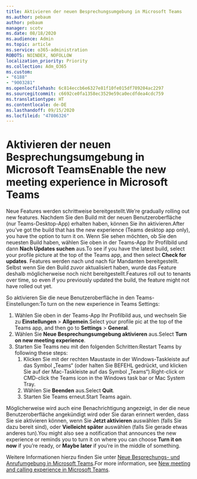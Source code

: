 ```yaml
---
title: Aktivieren der neuen Besprechungsumgebung in Microsoft Teams
ms.author: pebaum
author: pebaum
manager: scotv
ms.date: 08/18/2020
ms.audience: Admin
ms.topic: article
ms.service: o365-administration
ROBOTS: NOINDEX, NOFOLLOW
localization_priority: Priority
ms.collection: Adm_O365
ms.custom:
- "6188"
- "9003281"
ms.openlocfilehash: 6c814eccb6e6327e81f10fe015df789204ac2297
ms.sourcegitcommit: c6692ce0fa1358ec3529e59ca0ecdfdea4cdc759
ms.translationtype: HT
ms.contentlocale: de-DE
ms.lasthandoff: 09/15/2020
ms.locfileid: "47806326"
---
```

# <a name="enable-the-new-meeting-experience-in-microsoft-teams"></a><span data-ttu-id="f3db8-102">Aktivieren der neuen Besprechungsumgebung in Microsoft Teams</span><span class="sxs-lookup"><span data-stu-id="f3db8-102">Enable the new meeting experience in Microsoft Teams</span></span>

<span data-ttu-id="f3db8-103">Neue Features werden schrittweise bereitgestellt.</span><span class="sxs-lookup"><span data-stu-id="f3db8-103">We’re gradually rolling out new features.</span></span> <span data-ttu-id="f3db8-104">Nachdem Sie den Build mit der neuen Benutzeroberfläche (nur Teams-Desktop-App) erhalten haben, können Sie ihn aktivieren.</span><span class="sxs-lookup"><span data-stu-id="f3db8-104">After you’ve got the build that has the new experience (Teams desktop app only), you have the option to turn it on.</span></span> <span data-ttu-id="f3db8-105">Wenn Sie sehen möchten, ob Sie den neuesten Build haben, wählen Sie oben in der Teams-App Ihr Profilbild und dann **Nach Updates suchen** aus.</span><span class="sxs-lookup"><span data-stu-id="f3db8-105">To see if you have the latest build, select your profile picture at the top of the Teams app, and then select  **Check for updates**.</span></span> <span data-ttu-id="f3db8-106">Features werden nach und nach für Mandanten bereitgestellt. Selbst wenn Sie den Build zuvor aktualisiert haben, wurde das Feature deshalb möglicherweise noch nicht bereitgestellt.</span><span class="sxs-lookup"><span data-stu-id="f3db8-106">Features roll out to tenants over time, so even if you previously updated the build, the feature might not have rolled out yet.</span></span>  

<span data-ttu-id="f3db8-107">So aktivieren Sie die neue Benutzeroberfläche in den Teams-Einstellungen:</span><span class="sxs-lookup"><span data-stu-id="f3db8-107">To turn on the new experience in Teams Settings:</span></span>

1. <span data-ttu-id="f3db8-108">Wählen Sie oben in der Teams-App Ihr Profilbild aus, und wechseln Sie zu **Einstellungen** >  **Allgemein**.</span><span class="sxs-lookup"><span data-stu-id="f3db8-108">Select your profile pic at the top of the Teams app, and then go to **Settings** >  **General**.</span></span> 
2. <span data-ttu-id="f3db8-109">Wählen Sie **Neue Besprechungsumgebung aktivieren** aus.</span><span class="sxs-lookup"><span data-stu-id="f3db8-109">Select **Turn on new meeting experience**.</span></span>
3. <span data-ttu-id="f3db8-110">Starten Sie Teams neu mit den folgenden Schritten:</span><span class="sxs-lookup"><span data-stu-id="f3db8-110">Restart Teams by following these steps:</span></span>
    1. <span data-ttu-id="f3db8-111">Klicken Sie mit der rechten Maustaste in der Windows-Taskleiste auf das Symbol „Teams“ (oder halten Sie BEFEHL gedrückt, und klicken Sie auf der Mac-Taskleiste auf das Symbol „Teams“).</span><span class="sxs-lookup"><span data-stu-id="f3db8-111">Right-click or CMD-click the Teams icon in the Windows task bar or Mac System Tray.</span></span>
    2. <span data-ttu-id="f3db8-112">Wählen Sie **Beenden** aus.</span><span class="sxs-lookup"><span data-stu-id="f3db8-112">Select **Quit**.</span></span>
    3. <span data-ttu-id="f3db8-113">Starten Sie Teams erneut.</span><span class="sxs-lookup"><span data-stu-id="f3db8-113">Start Teams again.</span></span>

<span data-ttu-id="f3db8-114">Möglicherweise wird auch eine Benachrichtigung angezeigt, in der die neue Benutzeroberfläche angekündigt wird oder Sie daran erinnert werden, dass Sie sie aktivieren können, wenn Sie **Jetzt aktivieren** auswählen (falls Sie dazu bereit sind), oder **Vielleicht später** auswählen (falls Sie gerade etwas anderes tun).</span><span class="sxs-lookup"><span data-stu-id="f3db8-114">You might also see a notification that announces the new experience or reminds you to turn it on where you can choose  **Turn it on now**  if you’re ready, or  **Maybe later** if you’re in the middle of something.</span></span>  

<span data-ttu-id="f3db8-115">Weitere Informationen hierzu finden Sie unter [Neue Besprechungs- und Anrufumgebung in Microsoft Teams](https://techcommunity.microsoft.com/t5/microsoft-teams-blog/new-meeting-and-calling-experience-in-microsoft-teams/ba-p/1537581).</span><span class="sxs-lookup"><span data-stu-id="f3db8-115">For more information, see [New meeting and calling experience in Microsoft Teams](https://techcommunity.microsoft.com/t5/microsoft-teams-blog/new-meeting-and-calling-experience-in-microsoft-teams/ba-p/1537581).</span></span>